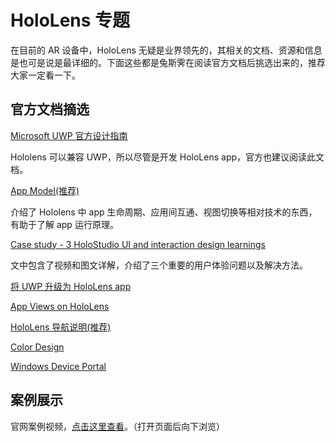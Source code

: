 # HoloLens 专题

在目前的 AR 设备中，HoloLens 无疑是业界领先的，其相关的文档、资源和信息是也可是说是最详细的。下面这些都是兔斯霁在阅读官方文档后挑选出来的，推荐大家一定看一下。

## 官方文档摘选

[Microsoft UWP 官方设计指南](https://developer.microsoft.com/en-us/windows/apps/design)

Hololens 可以兼容 UWP，所以尽管是开发 HoloLens app，官方也建议阅读此文档。

[App Model(推荐)](https://developer.microsoft.com/en-us/windows/mixed-reality/app_model)

介绍了 Hololens 中 app 生命周期、应用间互通、视图切换等相对技术的东西，有助于了解 app 运行原理。

[Case study - 3 HoloStudio UI and interaction design learnings](https://developer.microsoft.com/en-us/windows/holographic/case_study_-_3_holostudio_ui_and_interaction_design_learnings)

文中包含了视频和图文详解，介绍了三个重要的用户体验问题以及解决方法。

[将 UWP 升级为 HoloLens app](https://developer.microsoft.com/en-us/windows/mixed-reality/updating_your_existing_universal_app_for_hololens)

[App Views on HoloLens](https://developer.microsoft.com/en-us/windows/mixed-reality/app_views_on_hololens)

[HoloLens 导航说明(推荐)](https://developer.microsoft.com/en-us/windows/mixed-reality/navigating_the_windows_mixed_reality_home)

[Color Design](https://developer.microsoft.com/en-us/windows/mixed-reality/color_design)

[Windows Device Portal](https://developer.microsoft.com/en-us/windows/mixed-reality/Using_the_Windows_Device_Portal.html)

## 案例展示

官网案例视频，[点击这里查看](https://www.microsoft.com/microsoft-hololens/en-us/developers)。（打开页面后向下浏览）